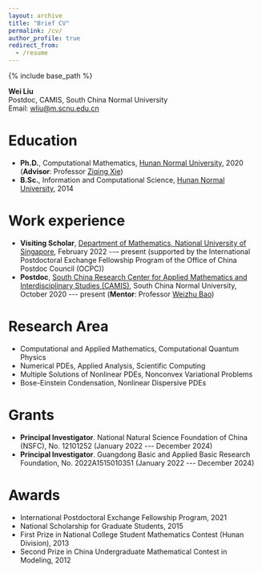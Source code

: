 ```yaml
---
layout: archive
title: "Brief CV"
permalink: /cv/
author_profile: true
redirect_from:
  - /resume
---
```


{% include base_path %}

<!-- &nbsp; -->

<!-- Brief CV -->

**Wei Liu** <br>
Postdoc, CAMIS, South China Normal University <br>
Email: wliu@m.scnu.edu.cn


Education
======
* **Ph.D.**, Computational Mathematics, [Hunan Normal University](https://www.hunnu.edu.cn), 2020 (**Advisor**: Professor [Ziqing Xie](https://mc.hunnu.edu.cn/info/1665/4995.htm)) 
* **B.Sc.**, Information and Computational Science, [Hunan Normal University](https://www.hunnu.edu.cn), 2014


Work experience
======
* **Visiting Scholar**, [Department of Mathematics, National University of Singapore](https://www.math.nus.edu.sg), February 2022 --– present (supported by the International Postdoctoral Exchange Fellowship Program of the Office of China Postdoc Council (OCPC))
* **Postdoc**, [South China Research Center for Applied Mathematics and Interdisciplinary Studies (CAMIS)](http://camis.scnu.edu.cn/), South China Normal University, October 2020 --- present (**Mentor**: Professor [Weizhu Bao](https://blog.nus.edu.sg/matbwz/))


Research Area
======
<!-- Computational quantum physics, Bose-Einstein condensation, Nonlinear dispersive PDEs, Numerical methods for PDEs, Multiple solutions of nonlinear PDEs -->
* Computational and Applied Mathematics, Computational Quantum Physics
* Numerical PDEs, Applied Analysis, Scientific Computing
* Multiple Solutions of Nonlinear PDEs, Nonconvex Variational Problems
* Bose-Einstein Condensation, Nonlinear Dispersive PDEs 



Grants
======
* **Principal Investigator**. National Natural Science Foundation of China (NSFC), No. 12101252 (January 2022 --- December 2024)
* **Principal Investigator**. Guangdong Basic and Applied Basic Research Foundation, No. 2022A1515010351 (January 2022 --- December 2024)


Awards
======
* International Postdoctoral Exchange Fellowship Program, 2021
* National Scholarship for Graduate Students, 2015
* First Prize in National College Student Mathematics Contest (Hunan Division), 2013
* Second Prize in China Undergraduate Mathematical Contest in Modeling, 2012



<!--   
Skills
======
* Skill 1
* Skill 2
  * Sub-skill 2.1
  * Sub-skill 2.2
  * Sub-skill 2.3
* Skill 3

Publications
======
  <ul>{% for post in site.publications %}
    {% include archive-single-cv.html %}
  {% endfor %}</ul>
  
Talks
======
  <ul>{% for post in site.talks %}
    {% include archive-single-talk-cv.html %}
  {% endfor %}</ul>
  
Teaching
======
  <ul>{% for post in site.teaching %}
    {% include archive-single-cv.html %}
  {% endfor %}</ul>
  
Service and leadership
======
* Currently signed in to 43 different slack teams
 -->


